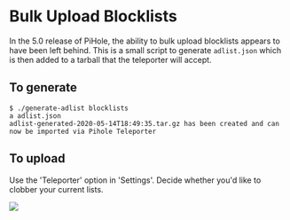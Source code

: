# Bulk Upload Blocklists

In the 5.0 release of PiHole, the ability to bulk upload blocklists appears to
have been left behind. This is a small script to generate `adlist.json` which
is then added to a tarball that the teleporter will accept.

## To generate

```
$ ./generate-adlist blocklists
a adlist.json
adlist-generated-2020-05-14T18:49:35.tar.gz has been created and can now be imported via Pihole Teleporter
```

## To upload

Use the 'Teleporter' option in 'Settings'. Decide whether you'd like to clobber your current lists.

![](images/teleporter.png)


